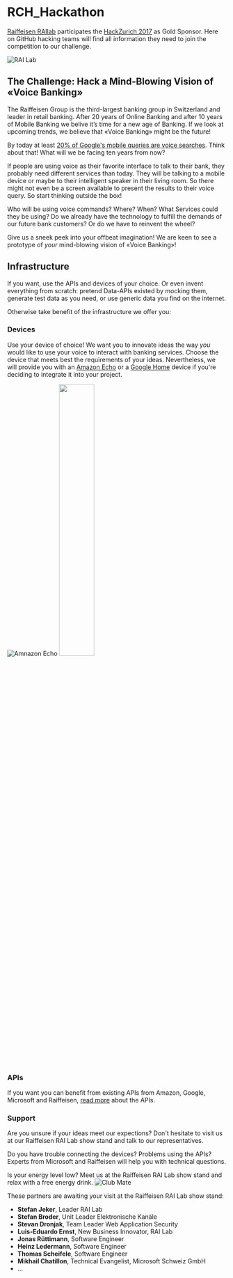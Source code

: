 # RCH_Hackathon
[Raiffeisen RAIlab](https://www.raiffeisen.ch/winkeln/de/ueber-uns/organisation/rai-lab.html) participates the [HackZurich 2017]() as Gold Sponsor. Here on GitHub hacking teams will find all information they need to join the competition to our challenge.

![RAI Lab](https://www.raiffeisen.ch/content/dam/www/rch/ueber-uns/organisation/bannerbilder/Logo-RAI-Lab.jpg.transform/w1920/image.jpg)

## The Challenge: Hack a Mind-Blowing Vision of «Voice Banking»
The Raiffeisen Group is the third-largest banking group in Switzerland and leader in retail banking. After 20 years of Online Banking and after 10 years of Mobile Banking we belive it’s time for a new age of Banking. If we look at upcoming trends, we believe that «Voice Banking» might be the future!

By today at least [20% of Google's mobile queries are voice searches](http://searchengineland.com/google-reveals-20-percent-queries-voice-queries-249917). Think about that! What will we be facing ten years from now?

If people are using voice as their favorite interface to talk to their bank, they probably need different services than today. They will be talking to a mobile device or maybe to their intelligent speaker in their living room. So there might not even be a screen available to present the results to their voice query. So start thinking outside the box!

Who will be using voice commands? Where? When? What Services could they be using? Do we already have the technology to fulfill the demands of our future bank customers? Or do we have to reinvent the wheel?

Give us a sneek peek into your offbeat imagination! We are keen to see a prototype of _your_ mind-blowing vision of «Voice Banking»!





## Infrastructure
If you want, use the APIs and devices of your choice. Or even invent everything from scratch: pretend Data-APIs existed by mocking them, generate test data as you need, or use generic data you find on the internet.

Otherwise take benefit of the infrastructure we offer you:

### Devices
Use your device of choice! We want you to innovate ideas the way _you_ would like to use your voice to interact with banking services. Choose the device that meets best the requirements of your ideas. Nevertheless, we will provide you with an [Amazon Echo](https://developer.amazon.com/alexa) or a [Google Home](http://home.google.com/)  device if you're deciding to integrate it into your project.

![Amnazon Echo](https://upload.wikimedia.org/wikipedia/commons/thumb/5/5c/Amazon_Echo.jpg/100px-Amazon_Echo.jpg) <img src="https://storage.googleapis.com/madebygoog/v1/home/bases/base-gray.png" width="40%" height="40%">




### APIs
If you want you can benefit from existing APIs from Amazon, Google, Microsoft and Raiffeisen, [read more](apis) about the APIs.



### Support
Are you unsure if your ideas meet our expections? Don't hesitate to visit us at our Raiffeisen RAI Lab show stand and talk to our representatives.

Do you have trouble connecting the devices? Problems using the APIs? Experts from Microsoft and Raiffeisen will help you with technical questions.

Is your energy level low? Meet us at the Raiffeisen RAI Lab show stand and relax with a free energy drink. 
![Club Mate](http://alterdrinks.co.uk/image/cache/data/club_mate_33-180x180.png)

These partners are awaiting your visit at the Raiffeisen RAI Lab show stand:
- **Stefan Jeker**, Leader RAI Lab
- **Stefan Broder**, Unit Leader Elektronische Kanäle
- **Stevan Dronjak**, Team Leader Web Application Security
- **Luis-Eduardo Ernst**, New Business Innovator, RAI Lab
- **Jonas Rüttimann**, Software Engineer
- **Heinz Ledermann**, Software Engineer
- **Thomas Scheifele**, Software Engineer
- **Mikhail Chatillon**, Technical Evangelist, Microsoft Schweiz GmbH
- ...
